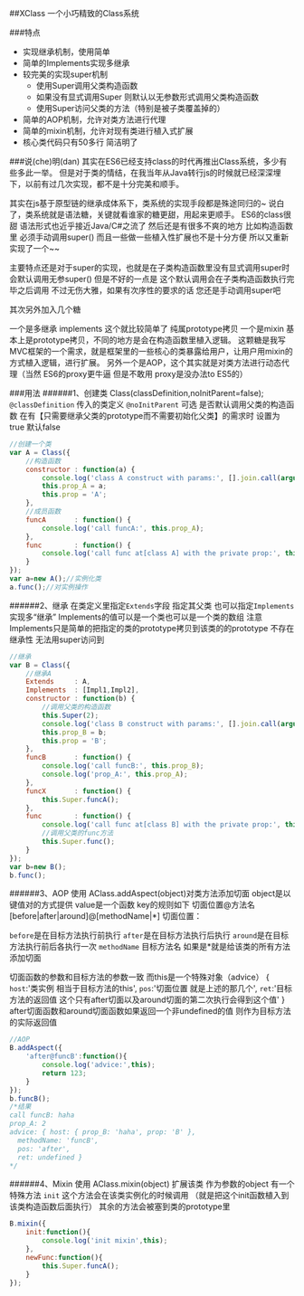 ##XClass 一个小巧精致的Class系统


###特点
* 实现继承机制，使用简单
* 简单的Implements实现多继承
* 较完美的实现super机制
    - 使用Super调用父类构造函数
    - 如果没有显式调用Super 则默认以无参数形式调用父类构造函数
    - 使用Super访问父类的方法（特别是被子类覆盖掉的）
* 简单的AOP机制，允许对类方法进行代理
* 简单的mixin机制，允许对现有类进行植入式扩展
* 核心类代码只有50多行 简洁明了


###说(che)明(dan)
其实在ES6已经支持class的时代再推出Class系统，多少有些多此一举。
但是对于类的情结，在我当年从Java转行js的时候就已经深深埋下，以前有过几次实现，都不是十分完美和顺手。

其实在js基于原型链的继承成体系下，类系统的实现手段都是殊途同归的~
说白了，类系统就是语法糖，关键就看谁家的糖更甜，用起来更顺手。
ES6的class很甜 语法形式也近乎接近Java/C#之流了 然后还是有很多不爽的地方
比如构造函数里 必须手动调用super() 而且一些做一些植入性扩展也不是十分方便
所以又重新实现了一个~~ 

主要特点还是对于super的实现，也就是在子类构造函数里没有显式调用super时会默认调用无参super()
但是不好的一点是 这个默认调用会在子类构造函数执行完毕之后调用
不过无伤大雅，如果有次序性的要求的话 您还是手动调用super吧

其次另外加入几个糖 

一个是多继承 implements 这个就比较简单了 纯属prototype拷贝
一个是mixin 基本上是prototype拷贝，不同的地方是会在构造函数里植入逻辑。
这颗糖是我写MVC框架的一个需求，就是框架里的一些核心的类暴露给用户，让用户用mixin的方式植入逻辑，进行扩展。
另外一个是AOP，这个其实就是对类方法进行动态代理（当然 ES6的proxy更牛逼 但是不敢用 proxy是没办法to ES5的）


###用法
######1、创建类
Class(classDefinition,noInitParent=false);
`@classDefinition` 传入的类定义
 `@noInitParent` 可选 是否默认调用父类的构造函数 在有【只需要继承父类的prototype而不需要初始化父类】的需求时 设置为true 默认false

```javascript
//创建一个类
var A = Class({
    //构造函数
    constructor : function(a) {
        console.log('class A construct with params:', [].join.call(arguments, ','));
        this.prop_A = a;
        this.prop = 'A';
    },
    //成员函数
    funcA       : function() {
        console.log('call funcA:', this.prop_A);
    },
    func        : function() {
        console.log('call func at[class A] with the private prop:', this.prop)
    }
});
var a=new A();//实例化类
a.func();//对实例操作

```
######2、继承
在类定义里指定`Extends`字段 指定其父类
也可以指定`Implements` 实现多“继承” Implements的值可以是一个类也可以是一个类的数组
注意Implements只是简单的把指定的类的prototype拷贝到该类的的prototype 不存在继承性 无法用super访问到

```javascript
//继承
var B = Class({
    //继承A
    Extends     : A,
    Implements  : [Impl1,Impl2],
    constructor : function(b) {
        //调用父类的构造函数
        this.Super(2);
        console.log('class B construct with params:', [].join.call(arguments, ','));
        this.prop_B = b;
        this.prop = 'B';
    },
    funcB       : function() {
        console.log('call funcB:', this.prop_B);
        console.log('prop_A:', this.prop_A);
    },
    funcX       : function() {
        this.Super.funcA();
    },
    func        : function() {
        console.log('call func at[class B] with the private prop:', this.prop)
        //调用父类的func方法
        this.Super.func();
    }
});
var b=new B();
b.func();
```
######3、AOP
使用 AClass.addAspect(object)对类方法添加切面
object是以键值对的方式提供
value是一个函数
key的规则如下
切面位置@方法名
[before|after|around]@[methodName|*]
切面位置：

`before`是在目标方法执行前执行
`after`是在目标方法执行后执行 
`around`是在目标方法执行前后各执行一次
`methodName` 目标方法名 如果是*就是给该类的所有方法添加切面

切面函数的参数和目标方法的参数一致
而this是一个特殊对象（advice）
{
   `host`:'类实例 相当于目标方法的this',
   `pos`:'切面位置 就是上述的那几个',
   `ret`:'目标方法的返回值 这个只有after切面以及around切面的第二次执行会得到这个值'
}
after切面函数和around切面函数如果返回一个非undefined的值 则作为目标方法的实际返回值

```javascript
//AOP
B.addAspect({
    'after@funcB':function(){
        console.log('advice:',this);
        return 123;
    }
});
b.funcB();
/*结果
call funcB: haha
prop_A: 2
advice: { host: { prop_B: 'haha', prop: 'B' },
  methodName: 'funcB',
  pos: 'after',
  ret: undefined }
*/
```
######4、Mixin
使用 AClass.mixin(object) 扩展该类
作为参数的object 有一个特殊方法 `init` 
这个方法会在该类实例化的时候调用 （就是把这个init函数植入到该类构造函数后面执行）
其余的方法会被塞到类的prototype里

```javascript
B.mixin({
    init:function(){
        console.log('init mixin',this);
    },
    newFunc:function(){
        this.Super.funcA();
    }
});
```
